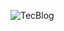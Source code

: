 ![TecBlog](https://user-images.githubusercontent.com/63763269/82757237-7a9d6c00-9db5-11ea-9f7e-057f260e2076.png)
